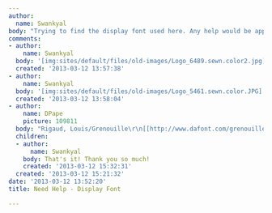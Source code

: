 ```yaml
---
author:
  name: Swankyal
body: "Trying to find the display font used here. Any help would be appreciated!\r\n\r\n"
comments:
- author:
    name: Swankyal
  body: '[img:sites/default/files/old-images/Logo_6489.sewn.color2.jpg]'
  created: '2013-03-12 13:57:38'
- author:
    name: Swankyal
  body: '[img:sites/default/files/old-images/Logo_5461.sewn.color.JPG]'
  created: '2013-03-12 13:58:04'
- author:
    name: DPape
    picture: 109811
  body: "Rigaud, Louis/Grenouille\r\n[[http://www.dafont.com/grenouille.font]][img:sites/default/files/old-images/mage1_5721.jpg][img:sites/default/files/old-images/mage2_4807.jpg]"
  children:
  - author:
      name: Swankyal
    body: That's it! Thank you so much!
    created: '2013-03-12 15:32:31'
  created: '2013-03-12 15:21:32'
date: '2013-03-12 13:52:20'
title: Need Help - Display Font

---
```

